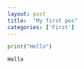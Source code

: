 ```yaml
---
layout: post
title:  "My first pos"
categories: ['First']
---
```


```python
print("Hello")
```

    Hello
